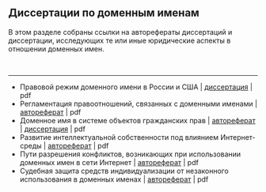 ## Диссертации по доменным именам

В этом разделе собраны ссылки на авторефераты диссертаций и диссертации, исследующих те или иные юридические аспекты в отношении доменных имен.

<br/>

----

* Правовой режим доменного имени в России и США | [диссертация](http://ecommercelaw.ru/sites/default/files/gladkaya-180914-d.pdf) | pdf
* Регламентация правоотношений, связанных с доменными именами | [автореферат](https://www.google.com/url?sa=t&rct=j&q=&esrc=s&source=web&cd=81&cad=rja&uact=8&ved=2ahUKEwjZi4ev-czdAhWEOSwKHbi9C6I4UBAWMAB6BAgDEAI&url=https%3A%2F%2Fvivaldi.nlr.ru%2Fbd000104245%2Ffile&usg=AOvVaw1TkmIA5JjVoCJrKnVXBviB) | pdf
* Доменное имя в системе объектов гражданских прав | [автореферат](http://vak.ed.gov.ru/az/server/php/filer.php?table=att_case&fld=autoref&key%5B%5D=96408001) | [диссертация](https://zakon.ru/Tools/DownloadDissertation?id=1036) | pdf
* Развитие интеллектуальной собственности под влиянием Интернет-среды | [автореферат](https://bit.ly/2IMGRxJ) | pdf
* Пути разрешения конфликтов, возникающих при использовании доменных имен в сети Интернет | [автореферат](http://static.freereferats.ru/_avtoreferats/01002631115.pdf) | pdf
* Судебная защита средств индивидуализации от незаконного использования в доменных именах | [автореферат](http://www.law.msu.ru/file/7665/download) | pdf
